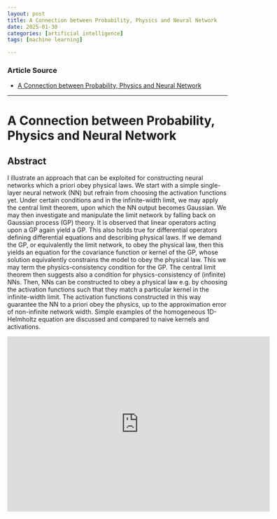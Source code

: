 ```yaml
---
layout: post
title: A Connection between Probability, Physics and Neural Network
date: 2025-01-30
categories: [artificial intelligence]
tags: [machine learning]

---
```


### Article Source


* [A Connection between Probability, Physics and Neural Network](https://www.youtube.com/watch?v=8eiBsLfrEw8&list=PLuD_SqLtxSdW5aasHsFTNw_MrZrtu5tZ3)

---


# A Connection between Probability, Physics and Neural Network

## Abstract

I illustrate an approach that can be exploited for constructing neural networks which a priori obey physical laws. We start with a simple single-layer neural network (NN) but refrain from choosing the activation functions yet. Under certain conditions and in the infinite-width limit, we may apply the central limit theorem, upon which the NN output becomes Gaussian. We may then investigate and manipulate the limit network by falling back on Gaussian process (GP) theory. It is observed that linear operators acting upon a GP again yield a GP. This also holds true for differential operators defining differential equations and describing physical laws. If we demand the GP, or equivalently the limit network, to obey the physical law, then this yields an equation for the covariance function or kernel of the GP, whose solution equivalently constrains the model to obey the physical law. This we may term the physics-consistency condition for the GP. The central limit theorem then suggests also a condition for physics-consistency of (infinite) NNs. Then, NNs can be constructed to obey a physical law e.g. by choosing the activation functions such that they match a particular kernel in the infinite-width limit. The activation functions constructed in this way guarantee the NN to a priori obey the physics, up to the approximation error of non-infinite network width. Simple examples of the homogeneous 1D-Helmholtz equation are discussed and compared to naive kernels and activations.

<iframe width="600" height="400" src="https://www.youtube.com/embed/8eiBsLfrEw8?si=cOnrwnwCMrrIQ91X" title="YouTube video player" frameborder="0" allow="accelerometer; autoplay; clipboard-write; encrypted-media; gyroscope; picture-in-picture; web-share" referrerpolicy="strict-origin-when-cross-origin" allowfullscreen></iframe>